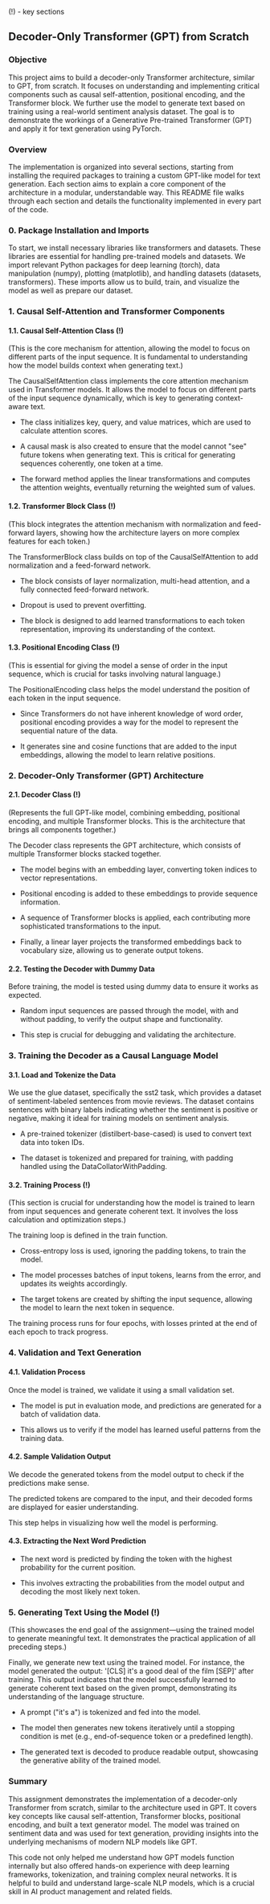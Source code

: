 (!) - key sections

## Decoder-Only Transformer (GPT) from Scratch

### Objective

This project aims to build a decoder-only Transformer architecture, similar to GPT, from scratch. It focuses on understanding and implementing critical components such as causal self-attention, positional encoding, and the Transformer block. We further use the model to generate text based on training using a real-world sentiment analysis dataset. The goal is to demonstrate the workings of a Generative Pre-trained Transformer (GPT) and apply it for text generation using PyTorch.

### Overview

The implementation is organized into several sections, starting from installing the required packages to training a custom GPT-like model for text generation. Each section aims to explain a core component of the architecture in a modular, understandable way. This README file walks through each section and details the functionality implemented in every part of the code.


### 0. Package Installation and Imports
To start, we install necessary libraries like transformers and datasets. These libraries are essential for handling pre-trained models and datasets. We import relevant Python packages for deep learning (torch), data manipulation (numpy), plotting (matplotlib), and handling datasets (datasets, transformers). These imports allow us to build, train, and visualize the model as well as prepare our dataset.

### 1. Causal Self-Attention and Transformer Components

#### 1.1. Causal Self-Attention Class (!)

(This is the core mechanism for attention, allowing the model to focus on different parts of the input sequence. It is fundamental to understanding how the model builds context when generating text.)

The CausalSelfAttention class implements the core attention mechanism used in Transformer models. It allows the model to focus on different parts of the input sequence dynamically, which is key to generating context-aware text.

- The class initializes key, query, and value matrices, which are used to calculate attention scores.

- A causal mask is also created to ensure that the model cannot "see" future tokens when generating text. This is critical for generating sequences coherently, one token at a time.

- The forward method applies the linear transformations and computes the attention weights, eventually returning the weighted sum of values.

#### 1.2. Transformer Block Class (!)

(This block integrates the attention mechanism with normalization and feed-forward layers, showing how the architecture layers on more complex features for each token.)

The TransformerBlock class builds on top of the CausalSelfAttention to add normalization and a feed-forward network.

- The block consists of layer normalization, multi-head attention, and a fully connected feed-forward network.

- Dropout is used to prevent overfitting.

- The block is designed to add learned transformations to each token representation, improving its understanding of the context.

#### 1.3. Positional Encoding Class (!)

(This is essential for giving the model a sense of order in the input sequence, which is crucial for tasks involving natural language.)

The PositionalEncoding class helps the model understand the position of each token in the input sequence.

- Since Transformers do not have inherent knowledge of word order, positional encoding provides a way for the model to represent the sequential nature of the data.

- It generates sine and cosine functions that are added to the input embeddings, allowing the model to learn relative positions.

### 2. Decoder-Only Transformer (GPT) Architecture

#### 2.1. Decoder Class (!)

(Represents the full GPT-like model, combining embedding, positional encoding, and multiple Transformer blocks. This is the architecture that brings all components together.)

The Decoder class represents the GPT architecture, which consists of multiple Transformer blocks stacked together.

- The model begins with an embedding layer, converting token indices to vector representations.

- Positional encoding is added to these embeddings to provide sequence information.

- A sequence of Transformer blocks is applied, each contributing more sophisticated transformations to the input.

- Finally, a linear layer projects the transformed embeddings back to vocabulary size, allowing us to generate output tokens.

#### 2.2. Testing the Decoder with Dummy Data

Before training, the model is tested using dummy data to ensure it works as expected.

- Random input sequences are passed through the model, with and without padding, to verify the output shape and functionality.

- This step is crucial for debugging and validating the architecture.

### 3. Training the Decoder as a Causal Language Model

#### 3.1. Load and Tokenize the Data

We use the glue dataset, specifically the sst2 task, which provides a dataset of sentiment-labeled sentences from movie reviews. The dataset contains sentences with binary labels indicating whether the sentiment is positive or negative, making it ideal for training models on sentiment analysis.

- A pre-trained tokenizer (distilbert-base-cased) is used to convert text data into token IDs.

- The dataset is tokenized and prepared for training, with padding handled using the DataCollatorWithPadding.

#### 3.2. Training Process (!)

(This section is crucial for understanding how the model is trained to learn from input sequences and generate coherent text. It involves the loss calculation and optimization steps.)

The training loop is defined in the train function.

- Cross-entropy loss is used, ignoring the padding tokens, to train the model.

- The model processes batches of input tokens, learns from the error, and updates its weights accordingly.

- The target tokens are created by shifting the input sequence, allowing the model to learn the next token in sequence.

The training process runs for four epochs, with losses printed at the end of each epoch to track progress.

### 4. Validation and Text Generation

#### 4.1. Validation Process

Once the model is trained, we validate it using a small validation set.

- The model is put in evaluation mode, and predictions are generated for a batch of validation data.

- This allows us to verify if the model has learned useful patterns from the training data.

#### 4.2. Sample Validation Output

We decode the generated tokens from the model output to check if the predictions make sense.

The predicted tokens are compared to the input, and their decoded forms are displayed for easier understanding.

This step helps in visualizing how well the model is performing.

#### 4.3. Extracting the Next Word Prediction

- The next word is predicted by finding the token with the highest probability for the current position.

- This involves extracting the probabilities from the model output and decoding the most likely next token.

### 5. Generating Text Using the Model (!)

(This showcases the end goal of the assignment—using the trained model to generate meaningful text. It demonstrates the practical application of all preceding steps.)

Finally, we generate new text using the trained model. For instance, the model generated the output: '[CLS] it's a good deal of the film [SEP]' after training. This output indicates that the model successfully learned to generate coherent text based on the given prompt, demonstrating its understanding of the language structure.

- A prompt ("it's a") is tokenized and fed into the model.

- The model then generates new tokens iteratively until a stopping condition is met (e.g., end-of-sequence token or a predefined length).

- The generated text is decoded to produce readable output, showcasing the generative ability of the trained model.

### Summary

This assignment demonstrates the implementation of a decoder-only Transformer from scratch, similar to the architecture used in GPT. It covers key concepts like causal self-attention, Transformer blocks, positional encoding, and built a text generator model. The model was trained on sentiment data and was used for text generation, providing insights into the underlying mechanisms of modern NLP models like GPT.

This code not only helped me understand how GPT models function internally but also offered hands-on experience with deep learning frameworks, tokenization, and training complex neural networks. It is helpful to build and understand large-scale NLP models, which is a crucial skill in AI product management and related fields.
